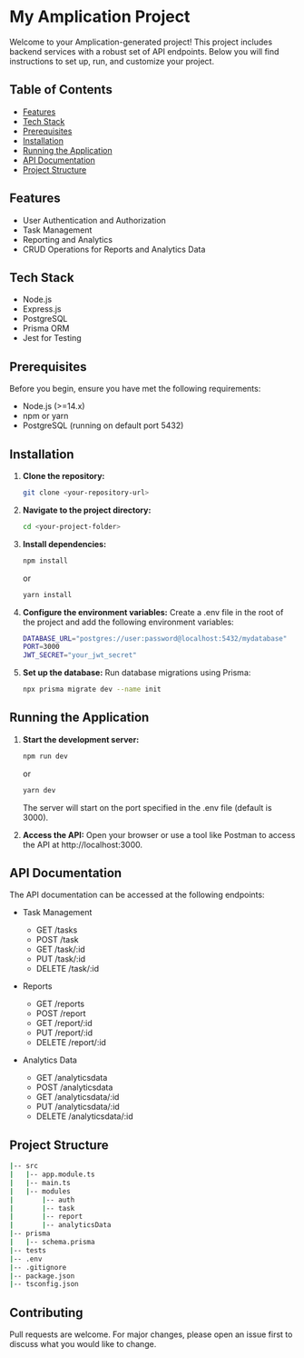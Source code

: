 # My Amplication Project

Welcome to your Amplication-generated project! This project includes backend services with a robust set of API endpoints. Below you will find instructions to set up, run, and customize your project.

## Table of Contents

- [Features](#features)
- [Tech Stack](#tech-stack)
- [Prerequisites](#prerequisites)
- [Installation](#installation)
- [Running the Application](#running-the-application)
- [API Documentation](#api-documentation)
- [Project Structure](#project-structure)

## Features

- User Authentication and Authorization
- Task Management
- Reporting and Analytics
- CRUD Operations for Reports and Analytics Data

## Tech Stack

- Node.js
- Express.js
- PostgreSQL
- Prisma ORM
- Jest for Testing

## Prerequisites

Before you begin, ensure you have met the following requirements:

- Node.js (>=14.x)
- npm or yarn
- PostgreSQL (running on default port 5432)

## Installation

1. **Clone the repository:**

   ```bash
   git clone <your-repository-url>
   ```

2. **Navigate to the project directory:**

   ```bash
   cd <your-project-folder>
   ```

3. **Install dependencies:**

   ```bash
   npm install
   ```
   or
   ```bash
   yarn install
   ```

4. **Configure the environment variables:**
   Create a .env file in the root of the project and add the following environment variables:
   ```bash
   DATABASE_URL="postgres://user:password@localhost:5432/mydatabase"
   PORT=3000
   JWT_SECRET="your_jwt_secret"
   ```

5. **Set up the database:**
   Run database migrations using Prisma:
   ```bash
   npx prisma migrate dev --name init
   ```

## Running the Application

1. **Start the development server:**
   ```bash
   npm run dev
   ```
   or
   ```bash
   yarn dev
   ```
   The server will start on the port specified in the .env file (default is 3000).
   
3. **Access the API:**
   Open your browser or use a tool like Postman to access the API at http://localhost:3000.
   
## API Documentation
The API documentation can be accessed at the following endpoints:

- Task Management
   - GET /tasks
   - POST /task
   - GET /task/:id
   - PUT /task/:id
   - DELETE /task/:id

- Reports
   - GET /reports
   - POST /report
   - GET /report/:id
   - PUT /report/:id
   - DELETE /report/:id

- Analytics Data
   - GET /analyticsdata
   - POST /analyticsdata
   - GET /analyticsdata/:id
   - PUT /analyticsdata/:id
   - DELETE /analyticsdata/:id

## Project Structure
```bash
|-- src
|   |-- app.module.ts
|   |-- main.ts
|   |-- modules
|       |-- auth
|       |-- task
|       |-- report
|       |-- analyticsData
|-- prisma
|   |-- schema.prisma
|-- tests
|-- .env
|-- .gitignore
|-- package.json
|-- tsconfig.json
```
## Contributing
Pull requests are welcome. For major changes, please open an issue first to discuss what you would like to change.
